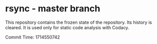 # rsync - master branch

This repository contains the frozen state of the repository.
Its history is cleared. It is used only for static code
analysis with Codacy.

Commit Time: 1714550742